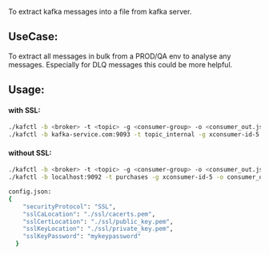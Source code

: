 To extract kafka messages into a file from kafka server.

## UseCase: 
To extract all messages in bulk from a PROD/QA env to analyse any messages.
        Especially for DLQ messages this could be more helpful.

## Usage:

#### with SSL:
```bash
./kafctl -b <broker> -t <topic> -g <consumer-group> -o <consumer_out.json> -s -f <ssl-config.json>
./kafctl -b kafka-service.com:9093 -t topic_internal -g xconsumer-id-5 -o consumer_out.json -s -f config.json 
```

#### without SSL:
```bash
./kafctl -b <broker> -t <topic> -g <consumer-group> -o <consumer_out.json>
./kafctl -b localhost:9092 -t purchases -g xconsumer-id-5 -o consumer_out.json
```
```bash
config.json:
{
    "securityProtocol": "SSL",
    "sslCaLocation": "./ssl/cacerts.pem",
    "sslCertLocation": "./ssl/public_key.pem",
    "sslKeyLocation": "./ssl/private_key.pem",
    "sslKeyPassword": "mykeypassword"
  }
  ```
